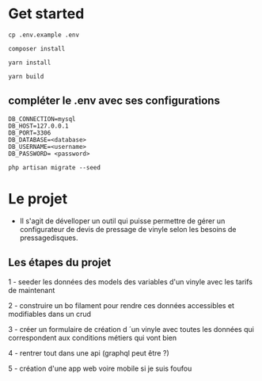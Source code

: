 # Get started
`cp .env.example .env`

`composer install`

`yarn install`

`yarn build`


## compléter le .env avec ses configurations 
    DB_CONNECTION=mysql
    DB_HOST=127.0.0.1
    DB_PORT=3306
    DB_DATABASE=<database>
    DB_USERNAME=<username>
    DB_PASSWORD= <password>

`php artisan migrate --seed`

# Le projet
 - Il s'agit de dévelloper un outil qui puisse permettre de gérer un configurateur de devis de pressage de vinyle selon les besoins de pressagedisques.

## Les étapes du projet 

1 - seeder les données des models des variables d'un vinyle avec les tarifs de maintenant 

2 - construire un bo filament pour rendre ces données accessibles et modifiables dans un crud

3 - créer un formulaire de création d ´un vinyle avec toutes les données qui correspondent aux conditions métiers qui vont bien 

4 - rentrer tout dans une api (graphql peut être ?) 

5 - création d'une app web voire  mobile si je suis foufou 

